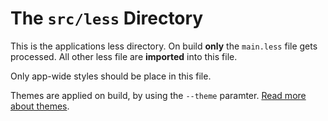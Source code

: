# The `src/less` Directory

This is the applications less directory. On build **only** the ```main.less``` file gets processed. All other
less file are **imported** into this file.

Only app-wide styles should be place in this file.

Themes are applied on build, by using the ```--theme``` paramter. [Read more about themes](src/less/themes/README.md).
